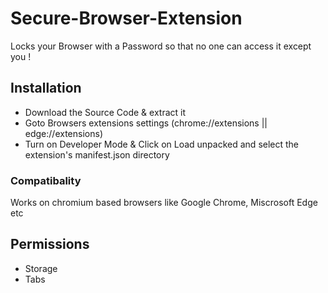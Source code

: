 # Secure-Browser-Extension

Locks your Browser with a Password so that no one can access it except you !

## Installation

* Download the Source Code & extract it
* Goto Browsers extensions settings (chrome://extensions || edge://extensions)
* Turn on Developer Mode & Click on Load unpacked and select the extension's manifest.json directory

### Compatibality
Works on chromium based browsers like Google Chrome, Miscrosoft Edge etc

## Permissions
* Storage
* Tabs
